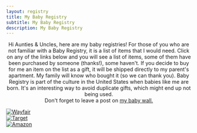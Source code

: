 ```yaml
---
layout: registry
title: My Baby Registry
subtitle: My Baby Registry
description: My Baby Registry
---
```


<section>
  <div class="row">
    <div class="12u$ 12u$(medium)" style="text-align: center">
      <p>
        Hi Aunties & Uncles, here are my baby registries! For those of you who are not familiar with a Baby Registry, 
        it is a list of items that I would need. Click on any of the links below and you will see a list of items, some 
        of them have been purchased by someone (thanks!), some haven't. If you decide to buy for me an item on the list 
        as a gift, it will be shipped directly to my parent's apartment. My family will know who bought it (so we can 
        thank you). Baby Registry is part of the culture in the United States when babies like me are born. It's an 
        interesting way to avoid duplicate gifts, which might end up not being used.<br />
        Don't forget to leave a post on <a href="{{ site.url }}/wall">my baby wall.</a>
      </p>
    </div>
  </div>
  <div class="row">
    <div class="4u 12u$(medium)">
      <a href="https://www.wayfair.com/registry/wedding/mukmeenandmaisarah" target="_blank">
        <span class="image fit" style="padding-top: 5em;">
          <img src="{{ "/assets/images/registry/wayfair.svg" | absolute_url }}" alt="Wayfair" />
        </span>
      </a>
    </div>
    <div class="4u 12u$(medium)">
      <a href="http://tgt.gifts/fcf0f76de4f240ebb04b401229d26aff" target="_blank">
        <span class="image fit">
          <img src="{{ "/assets/images/registry/target.png" | absolute_url }}" alt="Target" />
        </span>
      </a>
    </div>  
    <div class="4u$ 12u$(medium)">
      <span class="image fit">
        <a href="https://www.amazon.com/baby-reg/june-2018-allston/3VHKVZO7O3KN6" target="_blank">
          <img src="{{ "/assets/images/registry/amazon.png" | absolute_url }}" alt="Amazon" />
        </a>
      </span>
    </div>
  </div>
</section>
